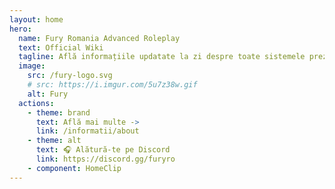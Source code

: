 ```yaml
---
layout: home
hero:
  name: Fury Romania Advanced Roleplay
  text: Official Wiki
  tagline: Află informațiile updatate la zi despre toate sistemele prezente pe serverul nostru.
  image:
    src: /fury-logo.svg
    # src: https://i.imgur.com/5u7z38w.gif
    alt: Fury
  actions:
    - theme: brand
      text: Află mai multe ->
      link: /informatii/about
    - theme: alt
      text: 🎧 Alătură-te pe Discord
      link: https://discord.gg/furyro
    - component: HomeClip
---
```

<script setup> 
    import SiteMap from '/.vitepress/components/SiteMap.vue'
    import Home from '/.vitepress/components/Home.vue'
    // import Rating from '/.vitepress/components/Rating.vue'
    import HomeClip from '.vitepress/components/HomeClip.vue'
</script>

<Home />
<SiteMap />